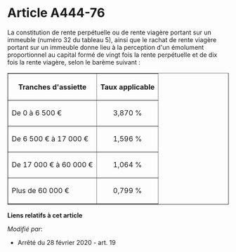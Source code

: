# Article A444-76

La constitution de rente perpétuelle ou de rente viagère portant sur un immeuble (numéro 32 du tableau 5), ainsi que le
rachat de rente viagère portant sur un immeuble donne lieu à la perception d'un émolument proportionnel au capital formé de
vingt fois la rente perpétuelle et de dix fois la rente viagère, selon le barème suivant :

<table border="1">
  <tbody>
    <tr>
      <th>Tranches d'assiette</th>
      <th>

Taux applicable</th>
    </tr>
    <tr>
      <td align="left">

De 0 à 6 500 €</td>
      <td align="center">

3,870 %</td>
    </tr>
    <tr>
      <td align="left">

De 6 500 € à 17 000 €</td>
      <td align="center">

1,596 %</td>
    </tr>
    <tr>
      <td align="left">

De 17 000 € à 60 000 €</td>
      <td align="center">

1,064 %</td>
    </tr>
    <tr>
      <td align="left">

Plus de 60 000 €</td>
      <td align="center">

0,799 %</td>
    </tr>
  </tbody>
</table>

**Liens relatifs à cet article**

_Modifié par_:

  - Arrêté du 28 février 2020 - art. 19
